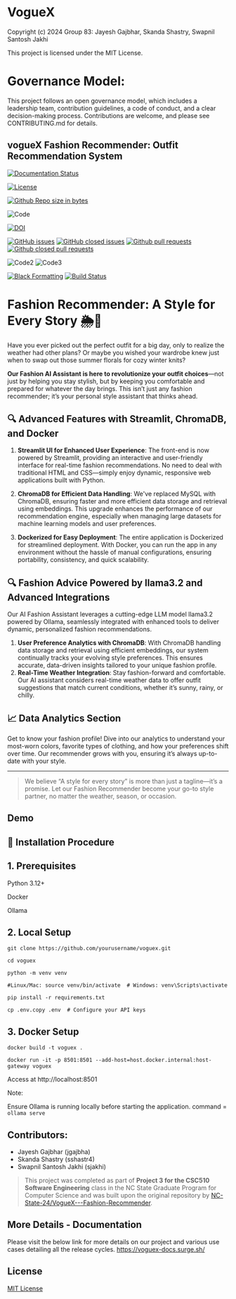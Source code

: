 # VogueX
  Copyright (c) 2024 Group 83: Jayesh Gajbhar, Skanda Shastry, Swapnil Santosh Jakhi
  
  This project is licensed under the MIT License.
  
# Governance Model:
This project follows an open governance model, which includes a leadership team,
contribution guidelines, a code of conduct, and a clear decision-making process.
Contributions are welcome, and please see CONTRIBUTING.md for details.


## vogueX Fashion Recommender: Outfit Recommendation System




[![Documentation Status](https://readthedocs.org/projects/ansicolortags/badge/?version=latest)](https://github.com/SE-Fall-24-4GPA/VogueX/blob/master/README.md)

<a href="https://github.comSE-Fall-24-4GPA/VogueX/blob/master/LICENSE.md">
  <img src="https://img.shields.io/github/license/SE-Fall-24-4GPA/VogueX?style=flat-square" alt="License">
</a>

[![Github Repo size in bytes](https://img.shields.io/github/languages/code-size/SE-Fall-24-4GPA/VogueX)](https://github.com/SE-Fall-24-4GPA/VogueX)

![Code](https://img.shields.io/badge/codecov-89.3-blue?logo=codecov)

[![DOI](https://zenodo.org/badge/568223471.svg)](https://zenodo.org/badge/latestdoi/568223471)


[![GitHub issues](https://img.shields.io/github/issues/SE-Fall-24-4GPA/VogueX)](https://github.com/SE-Fall-24-4GPA/VogueX/issues?q=is%3Aopen)
[![GitHub closed issues](https://img.shields.io/github/issues-closed/SE-Fall-24-4GPA/VogueX)](https://github.com/SE-Fall-24-4GPA/VogueX/issues?q=is%3Aissue+is%3Aclosed)
[![Github pull requests](https://img.shields.io/github/issues-pr/SE-Fall-24-4GPA/VogueX)](https://github.com/SE-Fall-24-4GPA/VogueX/pulls)
[![Github closed pull requests](https://img.shields.io/github/issues-pr-closed/SE-Fall-24-4GPA/VogueX)](https://github.com/SE-Fall-24-4GPA/VogueX/pulls?q=is%3Apr+is%3Aclosed)

![Code2](https://img.shields.io/badge/flake8_lint-passing-green)
![Code3](https://img.shields.io/badge/Lint_python-passing-green)


[![Black Formatting](https://github.com/SE-Fall-24-4GPA/VogueX/actions/workflows/format.yml/badge.svg)](https://github.com/SE-Fall-24-4GPA/VogueX/actions/workflows/format.yml)
[![Build Status](https://circleci.com/gh/SE-Fall-24-4GPA/VogueX.svg?style=svg)](https://app.circleci.com/organization/circleci/DxsXpwKSZUv8WE3VKZ4stk)
# Fashion Recommender: A Style for Every Story 🌦👗

Have you ever picked out the perfect outfit for a big day, only to realize the weather had other plans? Or maybe you wished your wardrobe knew just when to swap out those summer florals for cozy winter knits?

**Our Fashion AI Assistant is here to revolutionize your outfit choices**—not just by helping you stay stylish, but by keeping you comfortable and prepared for whatever the day brings. This isn’t just any fashion recommender; it’s your personal style assistant that thinks ahead.


## 🔍 Advanced Features with Streamlit, ChromaDB, and Docker

1. **Streamlit UI for Enhanced User Experience**: The front-end is now powered by Streamlit, providing an interactive and user-friendly interface for real-time fashion recommendations. No need to deal with traditional HTML and CSS—simply enjoy dynamic, responsive web applications built with Python.

2. **ChromaDB for Efficient Data Handling**: We've replaced MySQL with ChromaDB, ensuring faster and more efficient data storage and retrieval using embeddings. This upgrade enhances the performance of our recommendation engine, especially when managing large datasets for machine learning models and user preferences.

3. **Dockerized for Easy Deployment**: The entire application is Dockerized for streamlined deployment. With Docker, you can run the app in any environment without the hassle of manual configurations, ensuring portability, consistency, and quick scalability.



## 🔍 Fashion Advice Powered by llama3.2 and Advanced Integrations
Our AI Fashion Assistant leverages a cutting-edge LLM model llama3.2 powered by Ollama, seamlessly integrated with enhanced tools to deliver dynamic, personalized fashion recommendations.

1. **User Preference Analytics with ChromaDB**: With ChromaDB handling data storage and retrieval using efficient embeddings, our system continually tracks your evolving style preferences. This ensures accurate, data-driven insights tailored to your unique fashion profile.
2. **Real-Time Weather Integration**: Stay fashion-forward and comfortable. Our AI assistant considers real-time weather data to offer outfit suggestions that match current conditions, whether it’s sunny, rainy, or chilly.


## 📈 Data Analytics Section

Get to know your fashion profile! Dive into our analytics to understand your most-worn colors, favorite types of clothing, and how your preferences shift over time. Our recommender grows with you, ensuring it’s always up-to-date with your style.

---

> We believe “A style for every story” is more than just a tagline—it’s a promise. Let our Fashion Recommender become your go-to style partner, no matter the weather, season, or occasion.


## Demo




## 🚀 Installation Procedure

## 1. Prerequisites
Python 3.12+

Docker

Ollama

## 2. Local Setup
`git clone https://github.com/yourusername/voguex.git`

`cd voguex`

`python -m venv venv`

`#Linux/Mac: source venv/bin/activate  # Windows: venv\Scripts\activate`

`pip install -r requirements.txt`

`cp .env.copy .env  # Configure your API keys`


## 3. Docker Setup
`docker build -t voguex .`

`docker run -it -p 8501:8501 --add-host=host.docker.internal:host-gateway voguex`

Access at http://localhost:8501

Note:

Ensure Ollama is running locally before starting the application.
command = `ollama serve`

## Contributors:
- Jayesh Gajbhar (jgajbha)
- Skanda Shastry (sshastr4)
- Swapnil Santosh Jakhi (sjakhi)

> This project was completed as part of **Project 3 for the CSC510 Software Engineering** class in the NC State Graduate Program for Computer Science and was built upon the original repository by [NC-State-24/VogueX---Fashion-Recommender](https://github.com/NC-State-24/VogueX).

## More Details - Documentation
Please visit the below link for more details on our project and various use cases detailing all the release cycles.
https://voguex-docs.surge.sh/


## License
[MIT License](https://github.com/pncnmnp/SE21-project/blob/Developer/LICENSE.md)


